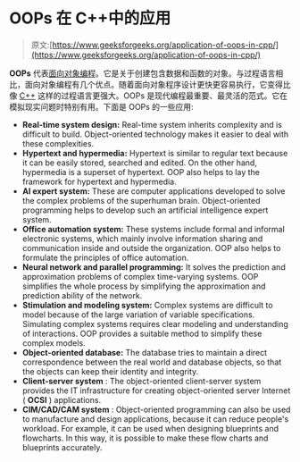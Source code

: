 # OOPs 在 C++中的应用

> 原文:[https://www.geeksforgeeks.org/application-of-oops-in-cpp/](https://www.geeksforgeeks.org/application-of-oops-in-cpp/)

**OOPs** 代表[面向对象编程](https://www.geeksforgeeks.org/object-oriented-programming-in-cpp/)。它是关于创建包含数据和函数的对象。与过程语言相比，面向对象编程有几个优点。随着面向对象程序设计更快更容易执行，它变得比像 [C++](https://www.geeksforgeeks.org/c-plus-plus/) 这样的过程语言更强大。OOPs 是现代编程最重要、最灵活的范式。它在模拟现实问题时特别有用。下面是 OOPs 的一些应用:

*   **Real-time system design:** Real-time system inherits complexity and is difficult to build. Object-oriented technology makes it easier to deal with these complexities.
*   **Hypertext and hypermedia:** Hypertext is similar to regular text because it can be easily stored, searched and edited. On the other hand, hypermedia is a superset of hypertext. OOP also helps to lay the framework for hypertext and hypermedia.
*   **AI expert system:** These are computer applications developed to solve the complex problems of the superhuman brain. Object-oriented programming helps to develop such an artificial intelligence expert system.
*   **Office automation system:** These systems include formal and informal electronic systems, which mainly involve information sharing and communication inside and outside the organization. OOP also helps to formulate the principles of office automation.
*   **Neural network and parallel programming:** It solves the prediction and approximation problems of complex time-varying systems. OOP simplifies the whole process by simplifying the approximation and prediction ability of the network.
*   **Stimulation and modeling system:** Complex systems are difficult to model because of the large variation of variable specifications. Simulating complex systems requires clear modeling and understanding of interactions. OOP provides a suitable method to simplify these complex models.
*   **Object-oriented database:** The database tries to maintain a direct correspondence between the real world and database objects, so that the objects can keep their identity and integrity.
*   **Client-server system** : The object-oriented client-server system provides the IT infrastructure for creating object-oriented server Internet ( **OCSI** ) applications.
*   **CIM/CAD/CAM system** : Object-oriented programming can also be used to manufacture and design applications, because it can reduce people's workload. For example, it can be used when designing blueprints and flowcharts. In this way, it is possible to make these flow charts and blueprints accurately.